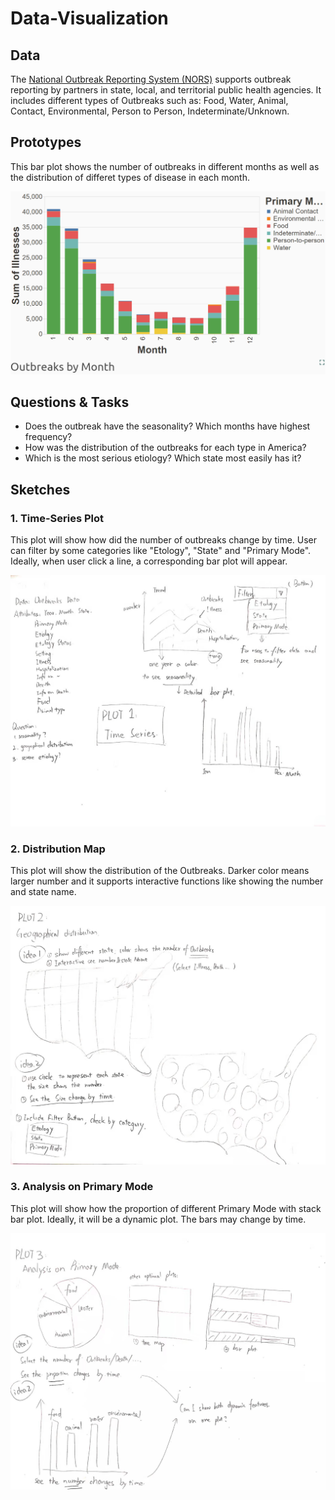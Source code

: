 # Data-Visualization

## Data
The [National Outbreak Reporting System (NORS)](https://www.cdc.gov/nors/) supports outbreak reporting by partners in state, local, and territorial public health agencies.
It includes different types of Outbreaks such as: Food, Water, Animal, Contact, Environmental, Person to Person, Indeterminate/Unknown.

## Prototypes

This bar plot shows the number of outbreaks in different months as well as the distribution of differet types of disease in each month.

![image](https://github.com/ReinaFeng/Data-Visualization/blob/master/pic/Annotation%202019-09-26%20221928.png)

## Questions & Tasks
* Does the outbreak have the seasonality? Which months have highest frequency?
* How was the distribution of the outbreaks for each type in America?
* Which is the most serious etiology? Which state most easily has it?

## Sketches
### 1. Time-Series Plot
This plot will show how did the number of outbreaks change by time. User can filter by some categories like "Etology", "State" and "Primary Mode". Ideally, when user click a line, a corresponding bar plot will appear.

![image](https://github.com/ReinaFeng/Data-Visualization/blob/master/pic/WeChat%20Image_20190907140520.jpg)

### 2. Distribution Map
This plot will show the distribution of the Outbreaks. Darker color means larger number and it supports interactive functions like showing the number and state name.

![image](https://github.com/ReinaFeng/Data-Visualization/blob/master/pic/WeChat%20Image_20190907140530.jpg)

### 3. Analysis on Primary Mode
This plot will show how the proportion of different Primary Mode with stack bar plot. Ideally, it will be a dynamic plot. The bars may change by time.

![image](https://github.com/ReinaFeng/Data-Visualization/blob/master/pic/WeChat%20Image_20190907140537.jpg)
